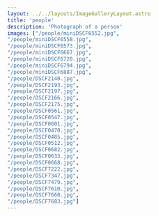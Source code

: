 ```yaml
---
layout: ../../layouts/ImageGalleryLayout.astro
title: 'people'
description: 'Photograph of a person'
images: ["/people/miniDSCF6552.jpg",
"/people/miniDSCF6558.jpg",
"/people/miniDSCF6573.jpg",
"/people/miniDSCF6667.jpg",
"/people/miniDSCF6720.jpg",
"/people/miniDSCF6794.jpg",
"/people/miniDSCF6887.jpg",
"/people/DSCF2140.jpg",
"/people/DSCF2193.jpg",
"/people/DSCF2197.jpg",
"/people/DSCF2166.jpg",
"/people/DSCF2175.jpg",
"/people/DSCF0561.jpg",
"/people/DSCF0547.jpg",
"/people/DSCF0601.jpg",
"/people/DSCF0470.jpg",
"/people/DSCF0485.jpg",
"/people/DSCF0512.jpg",
"/people/DSCF0682.jpg",
"/people/DSCF0633.jpg",
"/people/DSCF0668.jpg",
"/people/DSCF7222.jpg",
"/people/DSCF7347.jpg",
"/people/DSCF7479.jpg",
"/people/DSCF7610.jpg",
"/people/DSCF7660.jpg",
"/people/DSCF7683.jpg"]
---
```

